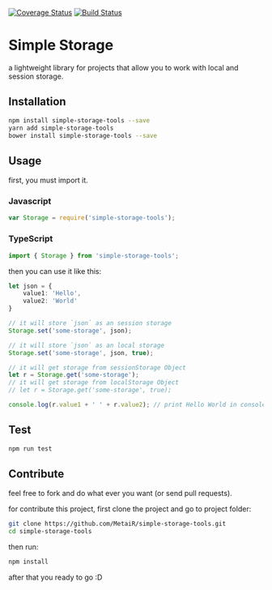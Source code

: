 [![Coverage Status](https://coveralls.io/repos/github/MetaiR/simple-storage-tools/badge.svg?branch=master)](https://coveralls.io/github/MetaiR/simple-storage-tools?branch=master)
[![Build Status](https://travis-ci.org/MetaiR/simple-storage-tools.svg?branch=master)](https://travis-ci.org/MetaiR/simple-storage-tools)

# Simple Storage
a lightweight library for projects that allow you to work with local and session storage.

## Installation
```sh
npm install simple-storage-tools --save
yarn add simple-storage-tools
bower install simple-storage-tools --save
```

## Usage

first, you must import it.
### Javascript

```javascript
var Storage = require('simple-storage-tools');
```

### TypeScript
```typescript
import { Storage } from 'simple-storage-tools';
```

then you can use it like this:

```typescript
let json = {
    value1: 'Hello',
    value2: 'World'
}

// it will store `json` as an session storage
Storage.set('some-storage', json); 

// it will store `json` as an local storage
Storage.set('some-storage', json, true);

// it will get storage from sessionStorage Object
let r = Storage.get('some-storage');
// it will get storage from localStorage Object
// let r = Storage.get('some-storage', true);

console.log(r.value1 + ' ' + r.value2); // print Hello World in console
```

## Test
```sh
npm run test
```

## Contribute
feel free to fork and do what ever you want (or send pull requests).

for contribute this project, first clone the project and go to project folder:
```sh
git clone https://github.com/MetaiR/simple-storage-tools.git
cd simple-storage-tools
```

then run:
```sh
npm install
```

after that you ready to go :D